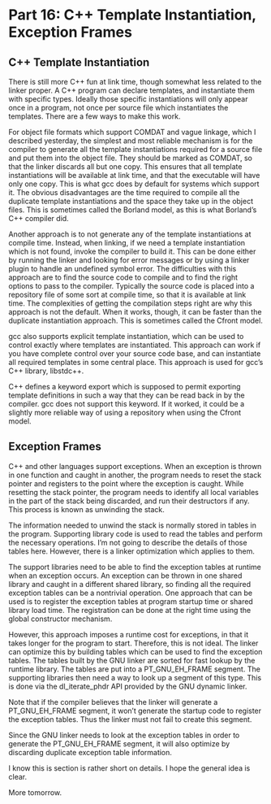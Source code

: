 # Part 16: C++ Template Instantiation, Exception Frames

## C++ Template Instantiation

There is still more C++ fun at link time, though somewhat less related to the linker proper. A C++ program can declare templates, and instantiate them with specific types. Ideally those specific instantiations will only appear once in a program, not once per source file which instantiates the templates. There are a few ways to make this work.

For object file formats which support COMDAT and vague linkage, which I described yesterday, the simplest and most reliable mechanism is for the compiler to generate all the template instantiations required for a source file and put them into the object file. They should be marked as COMDAT, so that the linker discards all but one copy. This ensures that all template instantiations will be available at link time, and that the executable will have only one copy. This is what gcc does by default for systems which support it. The obvious disadvantages are the time required to compile all the duplicate template instantiations and the space they take up in the object files. This is sometimes called the Borland model, as this is what Borland’s C++ compiler did.

Another approach is to not generate any of the template instantiations at compile time. Instead, when linking, if we need a template instantiation which is not found, invoke the compiler to build it. This can be done either by running the linker and looking for error messages or by using a linker plugin to handle an undefined symbol error. The difficulties with this approach are to find the source code to compile and to find the right options to pass to the compiler. Typically the source code is placed into a repository file of some sort at compile time, so that it is available at link time. The complexities of getting the compilation steps right are why this approach is not the default. When it works, though, it can be faster than the duplicate instantiation approach. This is sometimes called the Cfront model.

gcc also supports explicit template instantiation, which can be used to control exactly where templates are instantiated. This approach can work if you have complete control over your source code base, and can instantiate all required templates in some central place. This approach is used for gcc’s C++ library, libstdc++.

C++ defines a keyword export which is supposed to permit exporting template definitions in such a way that they can be read back in by the compiler. gcc does not support this keyword. If it worked, it could be a slightly more reliable way of using a repository when using the Cfront model.

## Exception Frames

C++ and other languages support exceptions. When an exception is thrown in one function and caught in another, the program needs to reset the stack pointer and registers to the point where the exception is caught. While resetting the stack pointer, the program needs to identify all local variables in the part of the stack being discarded, and run their destructors if any. This process is known as unwinding the stack.

The information needed to unwind the stack is normally stored in tables in the program. Supporting library code is used to read the tables and perform the necessary operations. I’m not going to describe the details of those tables here. However, there is a linker optimization which applies to them.

The support libraries need to be able to find the exception tables at runtime when an exception occurs. An exception can be thrown in one shared library and caught in a different shared library, so finding all the required exception tables can be a nontrivial operation. One approach that can be used is to register the exception tables at program startup time or shared library load time. The registration can be done at the right time using the global constructor mechanism.

However, this approach imposes a runtime cost for exceptions, in that it takes longer for the program to start. Therefore, this is not ideal. The linker can optimize this by building tables which can be used to find the exception tables. The tables built by the GNU linker are sorted for fast lookup by the runtime library. The tables are put into a PT\_GNU\_EH\_FRAME segment. The supporting libraries then need a way to look up a segment of this type. This is done via the dl\_iterate\_phdr API provided by the GNU dynamic linker.

Note that if the compiler believes that the linker will generate a PT\_GNU\_EH\_FRAME segment, it won’t generate the startup code to register the exception tables. Thus the linker must not fail to create this segment.

Since the GNU linker needs to look at the exception tables in order to generate the PT\_GNU\_EH\_FRAME segment, it will also optimize by discarding duplicate exception table information.

I know this is section is rather short on details. I hope the general idea is clear.

More tomorrow.

